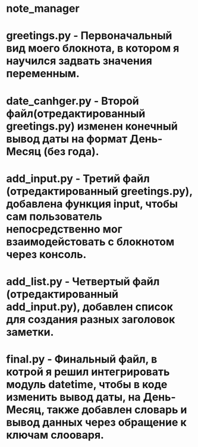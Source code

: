 # note_manager
# greetings.py - Первоначальный вид моего блокнота, в котором я научился задвать значения переменным.
# date_canhger.py - Второй файл(отредактированный greetings.py) изменен конечный вывод даты на формат День-Месяц (без года).
# add_input.py - Третий файл (отредактированный greetings.py), добавлена функция input, чтобы сам пользователь непосредственно мог взаимодейстовать с блокнотом через консоль.
# add_list.py - Четвертый файл (отредактированный add_input.py), добавлен список для создания разных заголовок заметки. 
# final.py - Финальный файл, в котрой я решил интегрировать модуль datetime, чтобы в коде изменить вывод даты, на День-Месяц, также добавлен  словарь и вывод данных через обращение к ключам слооваря.